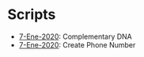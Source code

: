 # Scripts

- [7-Ene-2020](https://github.com/nestorivanmo/Codewars/tree/master/Python/Scripts/ComplementaryDNA): Complementary DNA
- [7-Ene-2020](https://github.com/nestorivanmo/Codewars/tree/master/Python/Scripts/CreatePhoneNumber): Create Phone Number